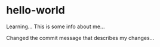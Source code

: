 # hello-world
Learning...
This is some info about me...

Changed the commit message that describes my changes...
